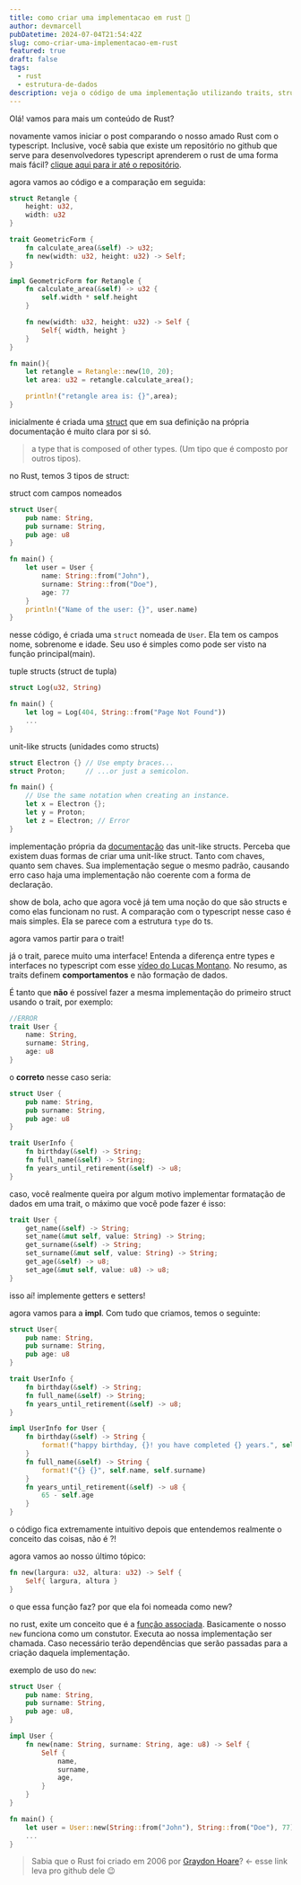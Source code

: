 ```yaml
---
title: como criar uma implementacao em rust 🦀
author: devmarcell
pubDatetime: 2024-07-04T21:54:42Z
slug: como-criar-uma-implementacao-em-rust
featured: true
draft: false
tags:
  - rust
  - estrutura-de-dados
description: veja o código de uma implementação utilizando traits, structs e impl.
---
```


Olá! vamos para mais um conteúdo de Rust?

novamente vamos iniciar o post comparando o nosso amado Rust com o typescript. Inclusive, você sabia que existe um repositório no github que serve para desenvolvedores typescript aprenderem o rust de uma forma mais fácil? [clique aqui para ir até o repositório](https://github.com/Mercateo/rust-for-node-developers).

agora vamos ao código e a comparação em seguida:

```rust
struct Retangle {
    height: u32,
    width: u32
}

trait GeometricForm {
    fn calculate_area(&self) -> u32;
    fn new(width: u32, height: u32) -> Self;
}

impl GeometricForm for Retangle {
    fn calculate_area(&self) -> u32 {
        self.width * self.height
    }

    fn new(width: u32, height: u32) -> Self {
        Self{ width, height }
    }
}

fn main(){
    let retangle = Retangle::new(10, 20);
    let area: u32 = retangle.calculate_area();

    println!("retangle area is: {}",area);
}
```

inicialmente é criada uma [struct](https://doc.rust-lang.org/std/keyword.struct.html) que em sua definição na própria documentação é muito clara por si só.

> a type that is composed of other types. (Um tipo que é composto por outros tipos).

no Rust, temos 3 tipos de struct:

struct com campos nomeados

```rust
struct User{
    pub name: String,
    pub surname: String,
    pub age: u8
}

fn main() {
    let user = User {
        name: String::from("John"),
        surname: String::from("Doe"),
        age: 77
    }
    println!("Name of the user: {}", user.name)
}
```

nesse código, é criada uma `struct` nomeada de `User`. Ela tem os campos nome, sobrenome e idade. Seu uso é simples como pode ser visto na função principal(main).

tuple structs (struct de tupla)

```rust
struct Log(u32, String)

fn main() {
    let log = Log(404, String::from("Page Not Found"))
    ...
}
```

unit-like structs (unidades como structs)


```rust
struct Electron {} // Use empty braces...
struct Proton;     // ...or just a semicolon.

fn main() {
    // Use the same notation when creating an instance.
    let x = Electron {};
    let y = Proton;
    let z = Electron; // Error
}
```

implementação própria da [documentação](https://web.mit.edu/rust-lang_v1.25/arch/amd64_ubuntu1404/share/doc/rust/html/book/first-edition/structs.html#:~:text=Unit%2Dlike%20structs&text=Such%20a%20struct%20is%20called,features%2C%20it%20can%20become%20useful.) das unit-like structs. Perceba que existem duas formas de criar uma unit-like struct. Tanto com chaves, quanto sem chaves. Sua implementação segue o mesmo padrão, causando erro caso haja uma implementação não coerente com a forma de declaração.

show de bola, acho que agora você já tem uma noção do que são structs e como elas funcionam no rust. A comparação com o typescript nesse caso é mais simples. Ela se parece com a estrutura `type` do ts. 

agora vamos partir para o trait!

já o trait, parece muito uma interface! Entenda a diferença entre types e interfaces no typescript com esse [vídeo do Lucas Montano](https://www.youtube.com/watch?v=q_a9BMDCTtE). No resumo, as traits definem **comportamentos** e não formação de dados.

É tanto que **não** é possível fazer a mesma implementação do primeiro struct usando o trait, por exemplo:

```rust
//ERROR
trait User {
    name: String,
    surname: String,
    age: u8
} 
```

o **correto** nesse caso seria:

```rust
struct User {
    pub name: String,
    pub surname: String,
    pub age: u8
}

trait UserInfo {
    fn birthday(&self) -> String;
    fn full_name(&self) -> String;
    fn years_until_retirement(&self) -> u8;
}
```

caso, você realmente queira por algum motivo implementar formatação de dados em uma trait, o máximo que você pode fazer é isso:

```rust
trait User {
    get_name(&self) -> String;
    set_name(&mut self, value: String) -> String;
    get_surname(&self) -> String;
    set_surname(&mut self, value: String) -> String;
    get_age(&self) -> u8;
    set_age(&mut self, value: u8) -> u8;
}
```

isso aí! implemente getters e setters!

agora vamos para a **impl**. Com tudo que criamos, temos o seguinte:

```rust
struct User{
    pub name: String,
    pub surname: String,
    pub age: u8
}

trait UserInfo {
    fn birthday(&self) -> String;
    fn full_name(&self) -> String;
    fn years_until_retirement(&self) -> u8;
}

impl UserInfo for User {
    fn birthday(&self) -> String {
        format!("happy birthday, {}! you have completed {} years.", self.name, self.age)
    }
    fn full_name(&self) -> String {
        format!("{} {}", self.name, self.surname)
    }
    fn years_until_retirement(&self) -> u8 {
        65 - self.age
    }
}
```

o código fica extremamente intuitivo depois que entendemos realmente o conceito das coisas, não é ?!

agora vamos ao nosso último tópico:

```rust
fn new(largura: u32, altura: u32) -> Self {
    Self{ largura, altura }
}
```

o que essa função faz? por que ela foi nomeada como new?

no rust, exite um conceito que é a [função associada](https://doc.rust-lang.org/rust-by-example/fn/methods.html#associated-functions--methods). Basicamente o nosso `new` funciona como um constutor. Executa ao nossa implementação ser chamada. Caso necessário terão dependências que serão passadas para a criação daquela implementação.

exemplo de uso do `new`:

```rust
struct User {
    pub name: String,
    pub surname: String,
    pub age: u8,
}

impl User {
    fn new(name: String, surname: String, age: u8) -> Self {
        Self {
            name,
            surname,
            age,
        }
    }
}

fn main() {
    let user = User::new(String::from("John"), String::from("Doe"), 77);
    ...
}

```

> Sabia que o Rust foi criado em 2006 por [Graydon Hoare](https://github.com/graydon)? <- esse link leva pro github dele 😉